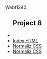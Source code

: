 Webt1340


<ul>
<h2>Project 8</h2>
    <li><a href="finalproject/finalproject.xd"></a></li>
    <li><a href="finalproject/index.html">Index HTML</a></li>
     <li><a href="finalproject/css/normalize.css">Normaliz CSS</a></li>
      <li><a href="finalproject/css/style.css">Normaliz CSS</a></li>
  </ul>